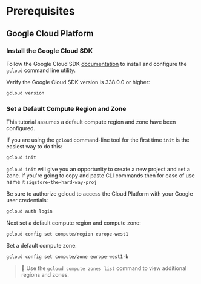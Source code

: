 # Prerequisites

## Google Cloud Platform

### Install the Google Cloud SDK

Follow the Google Cloud SDK [documentation](https://cloud.google.com/sdk/) to install and configure the `gcloud` command line utility.

Verify the Google Cloud SDK version is 338.0.0 or higher:

```bash
gcloud version
```

### Set a Default Compute Region and Zone

This tutorial assumes a default compute region and zone have been configured.

If you are using the `gcloud` command-line tool for the first time `init` is the easiest way to do this:

```bash
gcloud init
```

`gcloud init` will give you an opportunity to create a new project and set a zone. If you're going to copy and paste CLI commands then for ease of use name it `sigstore-the-hard-way-proj`

Be sure to authorize gcloud to access the Cloud Platform with your Google user credentials:

```bash
gcloud auth login
```

Next set a default compute region and compute zone:

```bash
gcloud config set compute/region europe-west1
```

Set a default compute zone:

```bash
gcloud config set compute/zone europe-west1-b
```

> 📝 Use the `gcloud compute zones list` command to view additional regions and zones.
